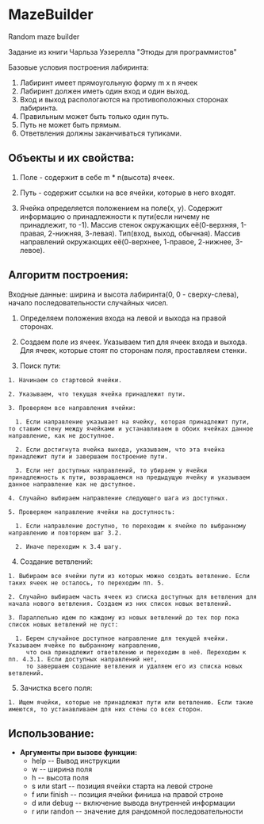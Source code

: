 # MazeBuilder
Random maze builder

Задание из книги Чарльза Уэзерелла "Этюды для программистов"

Базовые условия построения лабиринта:

  1. Лабиринт имеет прямоугольную форму m x n ячеек
  2. Лабиринт должен иметь один вход и один выход.
  3. Вход и выход распологаются на противоположных сторонах лабиринта.
  4. Правильным может быть только один путь.
  5. Путь не может быть прямым.
  6. Ответвления должны заканчиваться тупиками.
  

## Объекты и их свойства:

  1. Поле - cодержит в себе m * n(высота) ячеек.

  2. Путь - содержит ссылки на все ячейки, которые в него входят.

  3. Ячейка определяется положением на поле(x, y). Содержит информацию о принадлежности к пути(если ничему не принадлежит, то -1). Массив стенок окружающих её(0-верхняя, 1-правая, 2-нижняя, 3-левая). Тип(вход, выход, обычная).  Массив направлений окружающих её(0-верхнее, 1-правое, 2-нижнее, 3-левое).

## Алгоритм построения:
Входные данные: ширина и высота лабиринта(0, 0 - сверху-слева), начало последовательности случайных чисел.

  1. Определяем положения входа на левой и выхода на правой сторонах.

  2. Создаем поле из ячеек. Указываем тип для ячеек входа и выхода. Для ячеек, которые стоят по сторонам поля, проставляем стенки.

  3. Поиск пути:

    1. Начинаем со стартовой ячейки.

    2. Указываем, что текущая ячейка принадлежит пути.

    3. Проверяем все направления ячейки:

      1. Если направление указывает на ячейку, которая принадлежит пути, то ставим стену между ячейками и устанавливаем в обоих ячейках данное направление, как не доступное.

      2. Если достигнута ячейка выхода, указываем, что эта ячейка принадлежит пути и завершаем построение пути.

      3. Если нет доступных направлений, то убираем у ячейки принадлежность к пути, возвращаемся на предыдущую ячейку и указываем данное направление как не доступное.

    4. Случайно выбираем направление следующего шага из доступных.

    5. Проверяем направление ячейки на доступность:

      1. Если направление доступно, то переходим к ячейке по выбранному направлению и повторяем шаг 3.2.

      2. Иначе переходим к 3.4 шагу.

  4. Создание ветвлений:

    1. Выбираем все ячейки пути из которых можно создать ветвление. Если таких ячеек не осталось, то переходим пп. 5.
    
    2. Случайно выбираем часть ячеек из списка доступных для ветвления для начала нового ветвления. Создаем из них список новых ветвлений.

    3. Параллельно идем по каждому из новых ветвлений до тех пор пока список новых ветвлений не пуст:
    
      1. Берем случайное доступное направление для текущей ячейки. Указываем ячейке по выбранному направлению,
         что она принадлежит ответвлению и переходим в неё. Переходим к пп. 4.3.1. Если доступных направлений нет,
         то завершаем создание ветвления и удаляем его из списка новых ветвлений.
  
  5. Зачистка всего поля:
    
    1. Ищем ячейки, которые не принадлежат пути или ветвлению. Если такие имеются, то устанавливаем для них стены со всех сторон.


## Использование:
  - **Аргументы при вызове функции:**
    - help -- Вывод инструкции
    - w -- ширина поля
    - h -- высота поля
    - s или start -- позиция ячейки старта на левой строне
    - f или finish -- позиция ячейки финиша на правой строне
    - d или debug -- включение вывода внутренней информации
    - r или randon -- значение для рандомной последовательности